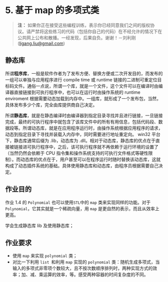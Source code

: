 # 5. 基于 map 的多项式类

> **注：** 如果你正在接受这些编程训练，表示你已经同意我们之间的版权协议。请严禁将这些练习的代码（包括你自己的代码）在不经允许的情况下在公共网上公布和散播。一经发现，后果自负。谢谢！－刘利刚 (ligang.liu@gmail.com)

## 静态库

所谓**程序库**，一般是软件作者为了发布方便、替换方便或二次开发目的，而发布的一组可以单独与应用程序进行 compile time 或 runtime 链接的二进制可重定位目标码文件。通俗一点说，所谓一个库，就是一个文件，这个文件可以在编译时由编译器直接链接到可执行程序中，也可以在运行时由操作系统的 runtime enviroment 根据需要动态加载到内存中。一组库，就形成了一个发布包，当然，具体发布多少个库，完全由库提供商自己决定。

所谓**静态库**，就是在静态编译时由编译器到指定目录寻找并且进行链接，一旦链接完成，最终的可执行程序中就包含了该库文件中的所有有用信息，包括代码段、数据段等。所谓动态库，就是在应用程序运行时，由操作系统根据应用程序的请求，动态到指定目录下寻找并装载入内存中，同时需要进行地址重定向。 win32 平台下，静态库通常后缀为 .lib，动态库为 .dll。相对于动态库，静态库的优点在于直接被链接进可执行程序中，之后，该可执行程序就不再依赖于运行环境的设置了（当然仍然会依赖于 CPU 指令集和操作系统支持的可执行文件格式等硬性限制）。而动态库的优点在于，用户甚至可以在程序运行时随时替换该动态库，这就构成了动态插件系统的基础。具体使用静态库和动态库，由程序员根据需要自己决定。

## 作业目的

作业 1.4 的 `Polynomial` 也可以使用` STL `中的 `map` 类来实现同样的功能。对于 `Polynomial`，它其实就是一个稀疏向量，用 `map` 是更自然的表示，而且从效率上更高。

学会生成静态库 lib 及使用静态库；

## 作业要求

- 使用 `map` 来实现 `polynomial` 类；
- 对比一下利用 `list `和利用 `map` 实现的 `polynomial` 类：随机生成多项式，当输入的多项式非零项个数较大，且不按次数顺序排列时，两种实现方式的效率；加、减、乘运算的效率，等。感受两种容器的时间复杂度的不同。

